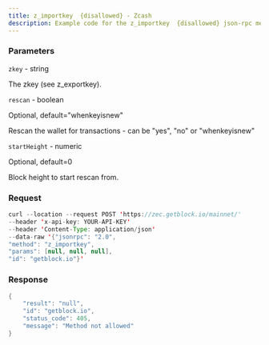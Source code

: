 ```yaml
---
title: z_importkey  {disallowed} - Zcash
description: Example code for the z_importkey  {disallowed} json-rpc method. Сomplete guide on how to use z_importkey  {disallowed} json-rpc in GetBlock.io Web3 documentation.
---
```


### Parameters


`zkey` - string

The zkey (see z_exportkey).

`rescan` - boolean

Optional, default="whenkeyisnew"

Rescan the wallet for transactions - can be "yes", "no" or
"whenkeyisnew"

`startHeight` - numeric

Optional, default=0

Block height to start rescan from.

### Request

``` java
curl --location --request POST 'https://zec.getblock.io/mainnet/' 
--header 'x-api-key: YOUR-API-KEY' 
--header 'Content-Type: application/json' 
--data-raw '{"jsonrpc": "2.0",
"method": "z_importkey",
"params": [null, null, null],
"id": "getblock.io"}'
```

###  Response

``` java
{
    "result": "null",
    "id": "getblock.io",
    "status_code": 405,
    "message": "Method not allowed"
}
```

